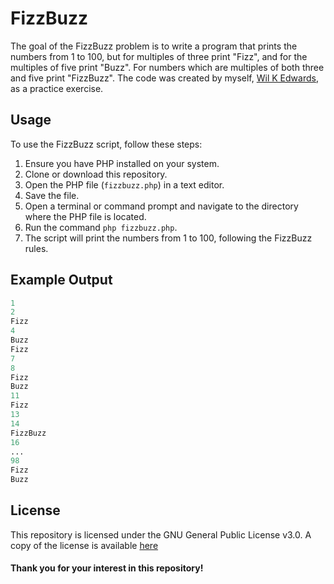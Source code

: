 # FizzBuzz

The goal of the FizzBuzz problem is to write a program that prints the numbers from 1 to 100, but for multiples of three print "Fizz", and for the multiples of five print "Buzz". For numbers which are multiples of both three and five print "FizzBuzz".
The code was created by myself, [Wil K Edwards](https://github.com/EdwardsWK), as a practice exercise.

## Usage

To use the FizzBuzz script, follow these steps:

1. Ensure you have PHP installed on your system.
2. Clone or download this repository.
3. Open the PHP file (`fizzbuzz.php`) in a text editor.
4. Save the file.
5. Open a terminal or command prompt and navigate to the directory where the PHP file is located.
6. Run the command `php fizzbuzz.php`.
7. The script will print the numbers from 1 to 100, following the FizzBuzz rules.

## Example Output
```php
1
2
Fizz
4
Buzz
Fizz
7
8
Fizz
Buzz
11
Fizz
13
14
FizzBuzz
16
...
98
Fizz
Buzz
```

## License

This repository is licensed under the GNU General Public License v3.0. A copy of the license is available [here](../LICENSE.md)

#### Thank you for your interest in this repository!
